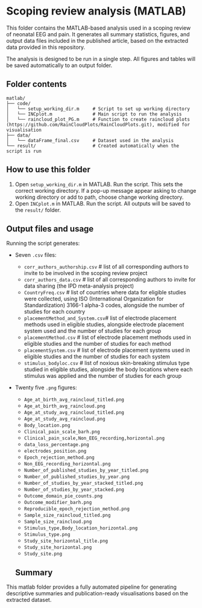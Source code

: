 # Scoping review analysis (MATLAB)

This folder contains the MATLAB-based analysis used in a scoping review of neonatal EEG and pain. It generates all summary statistics, figures, and output data files included in the published article, based on the extracted data provided in this repository.

The analysis is designed to be run in a single step. All figures and tables will be saved automatically to an output folder.

## Folder contents

```
matlab/
├── code/
│   └── setup_working_dir.m     # Script to set up working directory
│   └── INCplot.m               # Main script to run the analysis 
│   └── raincloud_plot_PG.m     # Function to create raincloud plots (https://github.com/RainCloudPlots/RainCloudPlots.git), modified for visualisation
├── data/
│   └── dataFrame_final.csv     # Dataset used in the analysis
└── result/                     # Created automatically when the script is run
```

## How to use this folder

1. Open `setup_working_dir.m` in MATLAB. Run the script. This sets the correct working directory. If a pop-up message appear asking to change working directory or add to path, choose change working directory.
2. Open `INCplot.m` in MATLAB. Run the script. All outputs will be saved to the `result/` folder.

## Output files and usage

Running the script generates:

- Seven `.csv` files:

  - `corr_authors_authorship.csv`   # list of all corresponding authors to invite to be involved in the scoping review project
  - `corr_authors_data.csv`         # list of all corresponding authors to invite for data sharing (the IPD meta-analysis project)
  - `CountryFreq.csv`               # list of countries where data for eligible studies were collected, using ISO (International Organization for Standardization) 3166-1 alpha-3 codes, alongside the number of studies for each country
  - `placementMethod_and_System.csv`# list of electrode placement methods used in eligible studies, alongside electrode placement system used and the number of studies for each group
  - `placementMethod.csv`           # list of electrode placement methods used in eligible studies and the number of studies for each method
  - `placementSystem.csv`           # list of electrode placement systems used in eligible studies and the number of studies for each system
  - `stimulus_bodyloc.csv`          # list of noxious skin-breaking stimulus type studied in eligible studies, alongside the body locations where each stimulus was applied and the number of studies for each group

- Twenty five `.png` figures:

  - `Age_at_birth_avg_raincloud_titled.png` 
  - `Age_at_birth_avg_raincloud.png`
  - `Age_at_study_avg_raincloud_titled.png`
  - `Age_at_study_avg_raincloud.png`
  - `Body_location.png`
  - `Clinical_pain_scale_barh.png`
  - `Clinical_pain_scale,Non_EEG_recording,horizontal.png`
  - `data_loss_percentage.png`
  - `electrodes_position.png`
  - `Epoch_rejection_method.png`
  - `Non_EEG_recording_horizontal.png`
  - `Number_of_published_studies_by_year_titled.png`
  - `Number_of_published_studies_by_year.png`
  - `Number_of_studies_by_year_stacked_titled.png`
  - `Number_of_studies_by_year_stacked.png`
  - `Outcome_domain_pie_counts.png`
  - `Outcome_modifier_barh.png`
  - `Reproducible_epoch_rejection_method.png`
  - `Sample_size_raincloud_titled.png`
  - `Sample_size_raincloud.png`
  - `Stimulus_type,Body_location_horizontal.png`
  - `Stimulus_type.png`
  - `Study_site_horizontal_title.png`
  - `Study_site_horizontal.png`
  - `Study_site.png`

  ## Summary

This matlab folder provides a fully automated pipeline for generating descriptive summaries and publication-ready visualisations based on the extracted dataset.